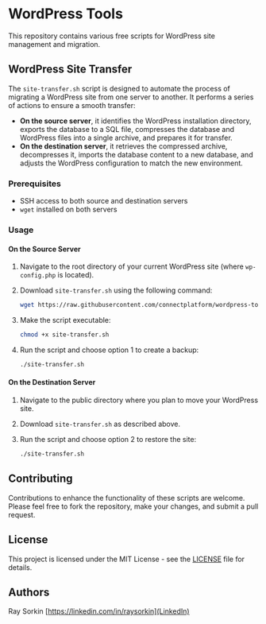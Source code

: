 # WordPress Tools

This repository contains various free scripts for WordPress site management and migration.

## WordPress Site Transfer

The `site-transfer.sh` script is designed to automate the process of migrating a WordPress site from one server to another. It performs a series of actions to ensure a smooth transfer:

- **On the source server**, it identifies the WordPress installation directory, exports the database to a SQL file, compresses the database and WordPress files into a single archive, and prepares it for transfer.
- **On the destination server**, it retrieves the compressed archive, decompresses it, imports the database content to a new database, and adjusts the WordPress configuration to match the new environment.


### Prerequisites

- SSH access to both source and destination servers
- `wget` installed on both servers

### Usage

#### On the Source Server

1. Navigate to the root directory of your current WordPress site (where `wp-config.php` is located).
2. Download `site-transfer.sh` using the following command:

   ```sh
   wget https://raw.githubusercontent.com/connectplatform/wordpress-tools/main/site-transfer.sh
   ```

3. Make the script executable:

   ```sh
   chmod +x site-transfer.sh
   ```

4. Run the script and choose option 1 to create a backup:

   ```sh
   ./site-transfer.sh
   ```

#### On the Destination Server

1. Navigate to the public directory where you plan to move your WordPress site.
2. Download `site-transfer.sh` as described above.
3. Run the script and choose option 2 to restore the site:

   ```sh
   ./site-transfer.sh
   ```

## Contributing

Contributions to enhance the functionality of these scripts are welcome. Please feel free to fork the repository, make your changes, and submit a pull request.

## License

This project is licensed under the MIT License - see the [LICENSE](LICENSE) file for details.

## Authors

Ray Sorkin [https://linkedin.com/in/raysorkin](LinkedIn)